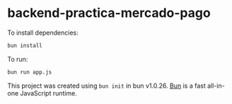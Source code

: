 # backend-practica-mercado-pago

To install dependencies:

```bash
bun install
```

To run:

```bash
bun run app.js
```

This project was created using `bun init` in bun v1.0.26. [Bun](https://bun.sh) is a fast all-in-one JavaScript runtime.
